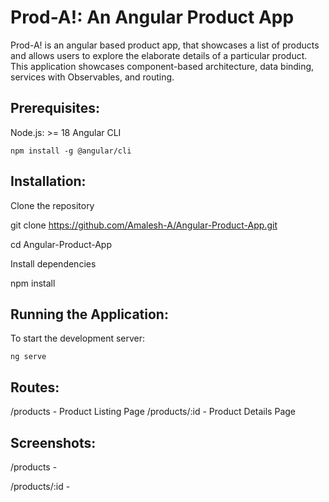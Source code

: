 # Prod-A!: An Angular Product App

Prod-A! is an angular based product app, that showcases a list of products and allows users to explore the elaborate details of a particular product. This application showcases component-based architecture, data binding, services with Observables, and routing.


## Prerequisites:


Node.js:  >= 18 
Angular CLI

	npm install -g @angular/cli

## Installation:

Clone the repository

git clone https://github.com/Amalesh-A/Angular-Product-App.git

cd Angular-Product-App

Install dependencies

npm install

## Running the Application:

To start the development server:

	ng serve

## Routes:

/products - Product Listing Page
/products/:id - Product Details Page




## Screenshots:

/products -


/products/:id - 



